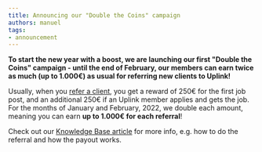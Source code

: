 ```yaml
---
title: Announcing our "Double the Coins" campaign
authors: manuel
tags:
- announcement
---
```


**To start the new year with a boost, we are launching our first "Double the Coins" campaign - until the end of February, our members can earn twice as much (up to 1.000€) as usual for referring new clients to Uplink!**

Usually, when you [refer a client](https://uplink.tech/knowledge-base/en/freelancers/referring-a-client/), you get a reward of 250€ for the first job post, and an additional 250€ if an Uplink member applies and gets the job. For the months of January and February, 2022, we double each amount, meaning you can earn **up to 1.000€ for each referral**!

Check out our [Knowledge Base article](https://uplink.tech/knowledge-base/en/freelancers/referring-a-client/) for more info, e.g. how to do the referral and how the payout works.

